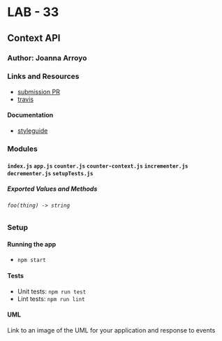 # LAB - 33

## Context API

### Author: Joanna Arroyo

### Links and Resources
* [submission PR](http://xyz.com)
* [travis](http://xyz.com)

#### Documentation
* [styleguide](http://xyz.com)

### Modules
#### `index.js` `app.js` `counter.js` `counter-context.js` `incrementer.js` `decrementer.js` `setupTests.js`

##### Exported Values and Methods
###### `foo(thing) -> string`

### Setup
#### Running the app
* `npm start`
  
#### Tests
* Unit tests: `npm run test`
* Lint tests: `npm run lint`

#### UML
Link to an image of the UML for your application and response to events